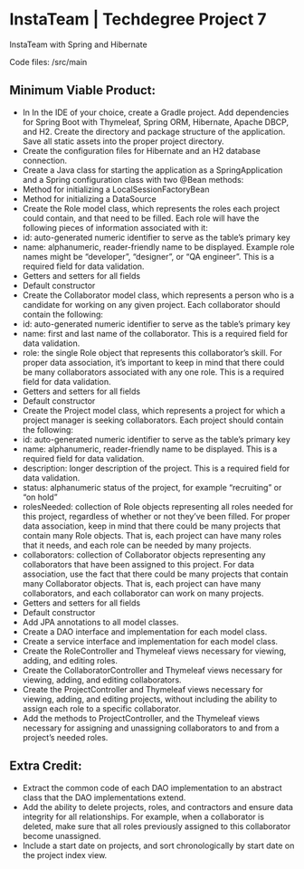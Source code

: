 # InstaTeam | Techdegree Project 7

InstaTeam with Spring and Hibernate

Code files: /src/main

## Minimum Viable Product:

- In In the IDE of your choice, create a Gradle project. Add dependencies for Spring Boot with Thymeleaf, Spring ORM, Hibernate, Apache DBCP, and H2. Create the directory and package structure of the application. Save all static assets into the proper project directory.
- Create the configuration files for Hibernate and an H2 database connection.
- Create a Java class for starting the application as a SpringApplication and a Spring configuration class with two @Bean methods:
 - Method for initializing a LocalSessionFactoryBean
 - Method for initializing a DataSource
- Create the Role model class, which represents the roles each project could contain, and that need to be filled. Each role will have the following pieces of information associated with it:
 - id: auto-generated numeric identifier to serve as the table’s primary key
 - name: alphanumeric, reader-friendly name to be displayed. Example role names might be “developer”, “designer”, or “QA engineer”. This is a required field for data validation.
 - Getters and setters for all fields
 - Default constructor
- Create the Collaborator model class, which represents a person who is a candidate for working on any given project. Each collaborator should contain the following:
 - id: auto-generated numeric identifier to serve as the table’s primary key
 - name: first and last name of the collaborator. This is a required field for data validation.
 - role: the single Role object that represents this collaborator’s skill. For proper data association, it’s important to keep in mind that there could be many collaborators associated with any one role. This is a required field for data validation.
 - Getters and setters for all fields
 - Default constructor
- Create the Project model class, which represents a project for which a project manager is seeking collaborators. Each project should contain the following:
 - id: auto-generated numeric identifier to serve as the table’s primary key
 - name: alphanumeric, reader-friendly name to be displayed. This is a required field for data validation.
 - description: longer description of the project. This is a required field for data validation.
 - status: alphanumeric status of the project, for example “recruiting” or “on hold”
 - rolesNeeded: collection of Role objects representing all roles needed for this project, regardless of whether or not they’ve been filled. For proper data association, keep in mind that there could be many projects that contain many Role objects. That is, each project can have many roles that it needs, and each role can be needed by many projects.
 - collaborators: collection of Collaborator objects representing any collaborators that have been assigned to this project. For data association, use the fact that there could be many projects that contain many Collaborator objects. That is, each project can have many collaborators, and each collaborator can work on many projects.
 - Getters and setters for all fields
 - Default constructor
- Add JPA annotations to all model classes.
- Create a DAO interface and implementation for each model class.
- Create a service interface and implementation for each model class.
- Create the RoleController and Thymeleaf views necessary for viewing, adding, and editing roles.
- Create the CollaboratorController and Thymeleaf views necessary for viewing, adding, and editing collaborators.
- Create the ProjectController and Thymeleaf views necessary for viewing, adding, and editing projects, without including the ability to assign each role to a specific collaborator.
- Add the methods to ProjectController, and the Thymeleaf views necessary for assigning and unassigning collaborators to and from a project’s needed roles.

## Extra Credit:
- Extract the common code of each DAO implementation to an abstract class that the DAO implementations extend.
- Add the ability to delete projects, roles, and contractors and ensure data integrity for all relationships. For example, when a collaborator is deleted, make sure that all roles previously assigned to this collaborator become unassigned.
- Include a start date on projects, and sort chronologically by start date on the project index view.
